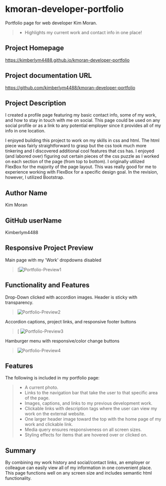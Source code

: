 # kmoran-developer-portfolio
Portfolio page for web developer Kim Moran.
> * Highlights my current work and contact info in one place!

## Project Homepage
https://kimberlym4488.github.io/kmoran-developer-portfolio

## Project documentation URL
https://github.com/kimberlym4488/kmoran-developer-portfolio

## Project Description
I created a profile page featuring my basic contact info, some of my work, and how to stay in touch with me on social.  This page could be used on any social profile or as a link to any potential employer since it provides all of my info in one location.

I enjoyed building this project to work on my skills in css and html. The html piece was fairly straightforward to grasp but the css took much more tinkering and I discovered additional cool features that css has. I enjoyed (and labored over) figuring out certain pieces of the css puzzle as I worked on each section of the page (from top to bottom). I originally utilized FlexBox for the majority of the page layout. This was really good for me to experience working with FlexBox for a specific design goal. In the revision, however, I utilized Bootstrap. 

## Author Name
Kim Moran
## GitHub userName
Kimberlym4488

## Responsive Project Preview 
Main page with my 'Work' dropdowns disabled
>[![Portfolio-Preview1](https://user-images.githubusercontent.com/92805933/148343710-3c61db81-55f7-4703-95d5-965eadfc2ea0.PNG)

## Functionality and Features
Drop-Down clicked with accordion images. Header is sticky with transparency.
>![Portfolio-Preview2](https://user-images.githubusercontent.com/92805933/148343842-a424565d-3fd5-4b15-8d29-9b606bc0fe42.PNG)

Accordion captions, project links, and responsive footer buttons
>[ ![Portfolio-Preview3](https://user-images.githubusercontent.com/92805933/148343963-94898c26-a553-4828-a5ea-97a28437a0a4.PNG)

Hamburger menu with responsive/color change buttons
>![Portfolio-Preview4](https://user-images.githubusercontent.com/92805933/148344048-0e99ff38-e3c4-43ea-83d3-b2b3a986ae6f.png)
   
## Features

The following is included in my portfolio page:

> * A current photo.
> * Links to the navigation bar that take the user to that specific area of the page.
> * Images, captions, and links to my previous development work.
> * Clickable links with description tags where the user can view my work on the external website.
> * One larger header image toward the top with the home page of my work and clickable link.
> * Media query ensures responsiveness on all screen sizes.
> * Styling effects for items that are hovered over or clicked on.

## Summary

By combining my work history and social/contact links, an employer or colleague can easily view all of my information in one convenient place. This page functions well on any screen size and includes semantic html functionality.
